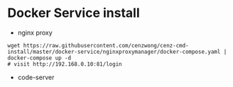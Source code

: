 # Docker Service install

- nginx proxy
```
wget https://raw.githubusercontent.com/cenzwong/cenz-cmd-install/master/docker-service/nginxproxymanager/docker-compose.yaml | docker-compose up -d
# visit http://192.168.0.10:81/login
```
- code-server
